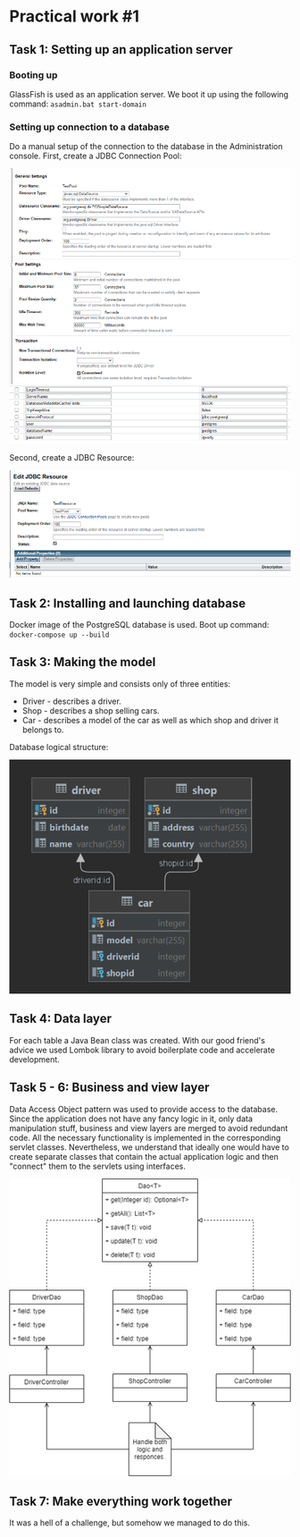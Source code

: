 # Practical work #1

## Task 1: Setting up an application server

### Booting up
GlassFish is used as an application server. We boot it up using
the following command: 
`asadmin.bat start-domain`

### Setting up connection to a database

Do a manual setup of the connection to the database in 
the Administration console. First, create a JDBC Connection Pool:

![Create connection pool 1](images/pool.png)
![Create connection pool 2](images/additional_properties.png)

Second, create a JDBC Resource:

![Create resource](images/resource.png)

## Task 2: Installing and launching database

Docker image of the PostgreSQL database is used. Boot up command:
`docker-compose up --build`

## Task 3: Making the model

The model is very simple and consists only
of three entities:
- Driver - describes a driver.
- Shop - describes a shop selling cars.
- Car - describes a model of the car as well as
which shop and driver it belongs to.

Database logical structure:

![Create resource](images/db_structure.png)

## Task 4: Data layer

For each table a Java Bean class was created. With our good friend's 
advice we used Lombok library to avoid boilerplate code
and accelerate development.

## Task 5 - 6: Business and view layer

Data Access Object pattern was used to provide access to the database. 
Since the application does not have any fancy logic in it, only 
data manipulation stuff, business and view layers are merged to avoid 
redundant code. All  the necessary functionality is implemented in 
the corresponding servlet classes. Nevertheless, we understand that 
ideally one would have to create separate classes that contain the 
actual application logic and then "connect" them to the servlets
using interfaces.

![Architecture diagram](images/backend.png)

## Task 7: Make everything work together

It was a hell of a challenge, but somehow we managed to do this.
